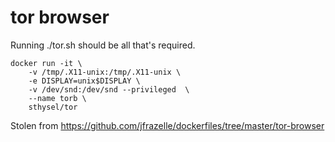# tor browser

Running ./tor.sh  should be all that's required.

```
docker run -it \
    -v /tmp/.X11-unix:/tmp/.X11-unix \
    -e DISPLAY=unix$DISPLAY \
    -v /dev/snd:/dev/snd --privileged  \
    --name torb \
    sthysel/tor
```

Stolen from https://github.com/jfrazelle/dockerfiles/tree/master/tor-browser
